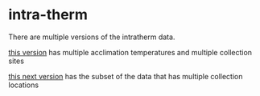 # intra-therm

There are multiple versions of the intratherm data.

[this version](https://github.com/JoeyBernhardt/intra-therm/blob/master/data-processed/intratherm-multi-pop-multi-acclim.csv) has multiple acclimation temperatures and multiple collection sites



[this next version](https://github.com/JoeyBernhardt/intra-therm/blob/master/data-processed/intratherm-multi-pop.csv) has the subset of the data that has multiple collection locations